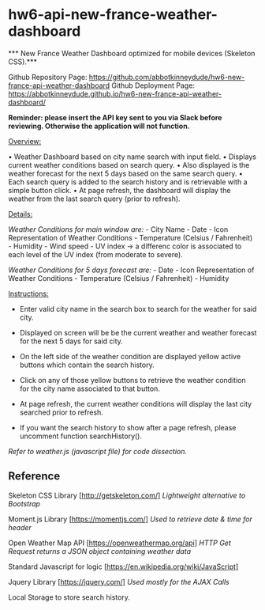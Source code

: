 # hw6-api-new-france-weather-dashboard
*** New France Weather Dashboard optimized for mobile devices (Skeleton CSS).***

Github Repository Page: https://github.com/abbotkinneydude/hw6-new-france-api-weather-dashboard
Github Deployment Page: https://abbotkinneydude.github.io/hw6-new-france-api-weather-dashboard/

**Reminder: please insert the API key sent to you via Slack before reviewing. Otherwise the application will not function.**


<u>Overview:</u>

• Weather Dashboard based on city name search with input field.
• Displays current weather conditions based on search query.
• Also displayed is the weather forecast for the next 5 days based on the same search query.
• Each search query is added to the search history and is retrievable with a simple button click.
• At page refresh, the dashboard will display the weather from the last search query (prior to refresh).


<u>Details:</u>

<i>Weather Conditions for main window are:</i>
	- City Name
	- Date
	- Icon Representation of Weather Conditions
	- Temperature (Celsius / Fahrenheit)
	- Humidity
	- Wind speed
	- UV index -> a differenc color is associated to each level of the UV index (from moderate to severe).
	
<i>Weather Conditions for 5 days forecast are:</i>
	- Date
	- Icon Representation of Weather Conditions
	- Temperature (Celsius / Fahrenheit)
	- Humidity



<u>Instructions:</u>

- Enter valid city name in the search box to search for the weather for said city.

- Displayed on screen will be be the current weather and weather forecast for the next 5 days for said city.

- On the left side of the weather condition are displayed yellow active buttons which contain the search history.

- Click on any of those yellow buttons to retrieve the weather condition for the city name associated to that button.

- At page refresh, the current weather conditions will display the last city searched prior to refresh.

- If you want the search history to show after a page refresh, please uncomment function searchHistory().


*Refer to weather.js (javascript file) for code dissection.*

## Reference

Skeleton CSS Library [http://getskeleton.com/] *Lightweight alternative to Bootstrap*

Moment.js Library [https://momentjs.com/] *Used to retrieve date & time for header*

Open Weather Map API [https://openweathermap.org/api] *HTTP Get Request returns a JSON object containing weather data*

Standard Javascript for logic [https://en.wikipedia.org/wiki/JavaScript]

Jquery Library [https://jquery.com/] *Used mostly for the AJAX Calls*

Local Storage to store search history.